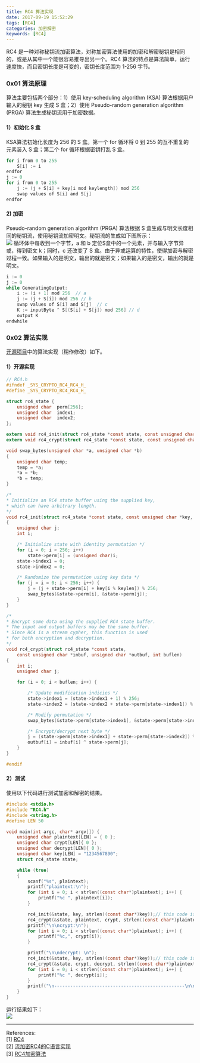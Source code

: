 ```yaml
---
title: RC4 算法实现
date: 2017-09-19 15:52:29
tags: [RC4]
categories: 加密解密
keywords: [RC4]
---
```


RC4 是一种对称秘钥流加密算法，对称加密算法使用的加密和解密秘钥是相同的，或是从其中一个能很容易推导出另一个。RC4 算法的特点是算法简单，运行速度快，而且密钥长度是可变的，密钥长度范围为 1-256 字节。

### **0x01 算法原理**
算法主要包括两个部分：1）使用 key-scheduling algorithm (KSA) 算法根据用户输入的秘钥 key 生成 S 盒；2）使用 Pseudo-random generation algorithm (PRGA) 算法生成秘钥流用于加密数据。

#### **1）初始化 S 盒**
KSA算法初始化长度为 256 的 S 盒。第一个 for 循环将 0 到 255 的互不重复的元素装入 S 盒；第二个 for 循环根据密钥打乱 S 盒。
```C
for i from 0 to 255
    S[i] := i
endfor
j := 0
for i from 0 to 255
    j := (j + S[i] + key[i mod keylength]) mod 256
    swap values of S[i] and S[j]
endfor
 ```
#### **2) 加密**
Pseudo-random generation algorithm (PRGA) 算法根据 S 盒生成与明文长度相同的秘钥流，使用秘钥流加密明文。秘钥流的生成如下图所示：    
![](https://upload.wikimedia.org/wikipedia/commons/thumb/e/e9/RC4.svg/800px-RC4.svg.png)
循环体中每收到一个字节，a 和 b 定位S盒中的一个元素，并与输入字节异或，得到密文 k；同时，c 还改变了 S 盒。由于异或运算的特性，使得加密与解密过程一致。如果输入的是明文，输出的就是密文；如果输入的是密文，输出的就是明文。
```C
i := 0
j := 0
while GeneratingOutput:
    i := (i + 1) mod 256  // a
    j := (j + S[i]) mod 256 // b
    swap values of S[i] and S[j]  // c
    K := inputByte ^ S[(S[i] + S[j]) mod 256] // d
    output K
endwhile
 ```

### **0x02 算法实现**
[开源项目](https://opensource.apple.com/source/xnu/xnu-1456.1.26/bsd/crypto/rc4/rc4.c)中的算法实现（稍作修改）如下。
#### **1）开源实现**

```C
// RC4.h
#ifndef _SYS_CRYPTO_RC4_RC4_H_
#define _SYS_CRYPTO_RC4_RC4_H_

struct rc4_state {
    unsigned char  perm[256];
    unsigned char  index1;
    unsigned char  index2;
};

extern void rc4_init(struct rc4_state *const state, const unsigned char *key, int keylen);
extern void rc4_crypt(struct rc4_state *const state, const unsigned char *inbuf, unsigned char *outbuf, int buflen);

void swap_bytes(unsigned char *a, unsigned char *b)
{
    unsigned char temp;
    temp = *a;
    *a = *b;
    *b = temp;
}

/*
* Initialize an RC4 state buffer using the supplied key,
* which can have arbitrary length.
*/
void rc4_init(struct rc4_state *const state, const unsigned char *key, int keylen)
{
    unsigned char j;
    int i;

    /* Initialize state with identity permutation */
    for (i = 0; i < 256; i++)
        state->perm[i] = (unsigned char)i;
    state->index1 = 0;
    state->index2 = 0;

    /* Randomize the permutation using key data */
    for (j = i = 0; i < 256; i++) {
        j = (j + state->perm[i] + key[i % keylen]) % 256;
        swap_bytes(&state->perm[i], &state->perm[j]);
    }
}

/*
* Encrypt some data using the supplied RC4 state buffer.
* The input and output buffers may be the same buffer.
* Since RC4 is a stream cypher, this function is used
* for both encryption and decryption.
*/
void rc4_crypt(struct rc4_state *const state,
    const unsigned char *inbuf, unsigned char *outbuf, int buflen)
{
    int i;
    unsigned char j;

    for (i = 0; i < buflen; i++) {

        /* Update modification indicies */
        state->index1 = (state->index1 + 1) % 256;
        state->index2 = (state->index2 + state->perm[state->index1]) % 256;

        /* Modify permutation */
        swap_bytes(&state->perm[state->index1], &state->perm[state->index2]);

        /* Encrypt/decrypt next byte */
        j = (state->perm[state->index1] + state->perm[state->index2]) % 256;
        outbuf[i] = inbuf[i] ^ state->perm[j];
    }
}

#endif
```

#### **2）测试**
使用以下代码进行测试加密和解密的结果。
```C
#include <stdio.h>
#include "RC4.h"
#include <string.h>
#define LEN 50

void main(int argc, char* argv[]) {
    unsigned char plaintext[LEN] = { 0 };
    unsigned char crypt[LEN]{ 0 };
    unsigned char decrypt[LEN]{ 0 };
    unsigned char key[LEN] = "1234567890";
    struct rc4_state state;

    while (true)
    {
        scanf("%s", plaintext);
        printf("plaintext:\n");
        for (int i = 0; i < strlen((const char*)plaintext); i++) {
            printf("%c ", plaintext[i]);
        }

        rc4_init(&state, key, strlen((const char*)key));// this code is very important
        rc4_crypt(&state, plaintext, crypt, strlen((const char*)plaintext));
        printf("\n\ncrypt:\n");
        for (int i = 0; i < strlen((const char*)plaintext); i++) {
            printf("%c,", crypt[i]);
        }

        printf("\n\ndecrypt: \n");
        rc4_init(&state, key, strlen((const char*)key));// this code is very important
        rc4_crypt(&state, crypt, decrypt, strlen((const char*)plaintext));
        for (int i = 0; i < strlen((const char*)plaintext); i++) {
            printf("%c ", decrypt[i]);
        }
        printf("\n-------------------------------------------------\n\n");
    }
}
```
运行结果如下：    
![](http://ooyovxue7.bkt.clouddn.com/17-9-19/88889666.jpg)

____
References:   
[1] [RC4](https://en.wikipedia.org/wiki/RC4)    
[2] [流加密RC4的C语言实现](http://gttiankai.github.io/2015/01/18/Rc4.html)   
[3] [RC4加密算法](http://www.cnblogs.com/zibility/p/5404478.html)
